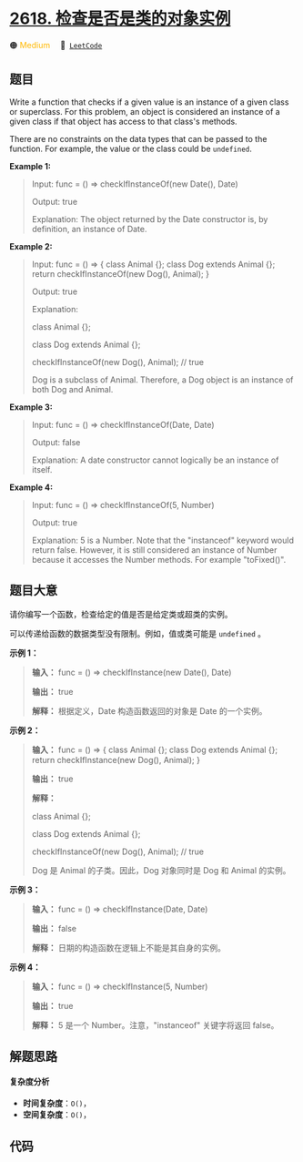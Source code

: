 # [2618. 检查是否是类的对象实例](https://leetcode.com/problems/check-if-object-instance-of-class)

🟠 <font color=#ffb800>Medium</font>&emsp; 🔗&ensp;[`LeetCode`](https://leetcode.com/problems/check-if-object-instance-of-class)


## 题目

Write a function that checks if a given value is an instance of a given class
or superclass. For this problem, an object is considered an instance of a
given class if that object has access to that class's methods.

There are no constraints on the data types that can be passed to the function.
For example, the value or the class could be `undefined`.



**Example 1:**

> Input: func = () => checkIfInstanceOf(new Date(), Date)
> 
> Output: true
> 
> Explanation: The object returned by the Date constructor is, by definition, an instance of Date.

**Example 2:**

> Input: func = () => { class Animal {}; class Dog extends Animal {}; return checkIfInstanceOf(new Dog(), Animal); }
> 
> Output: true
> 
> Explanation:
> 
> class Animal {};
> 
> class Dog extends Animal {};
> 
> checkIfInstanceOf(new Dog(), Animal); // true
> 
> 
> 
> Dog is a subclass of Animal. Therefore, a Dog object is an instance of both Dog and Animal.

**Example 3:**

> Input: func = () => checkIfInstanceOf(Date, Date)
> 
> Output: false
> 
> Explanation: A date constructor cannot logically be an instance of itself.

**Example 4:**

> Input: func = () => checkIfInstanceOf(5, Number)
> 
> Output: true
> 
> Explanation: 5 is a Number. Note that the "instanceof" keyword would return false. However, it is still considered an instance of Number because it accesses the Number methods. For example "toFixed()".
> 
> 


## 题目大意

请你编写一个函数，检查给定的值是否是给定类或超类的实例。

可以传递给函数的数据类型没有限制。例如，值或类可能是  `undefined` 。



**示例 1：**

> 
> 
> 
> 
> 
> **输入：** func = () => checkIfInstance(new Date(), Date)
> 
> **输出：** true
> 
> **解释：** 根据定义，Date 构造函数返回的对象是 Date 的一个实例。
> 
> 

**示例 2：**

> 
> 
> 
> 
> 
> **输入：** func = () => { class Animal {}; class Dog extends Animal {}; return checkIfInstance(new Dog(), Animal); }
> 
> **输出：** true
> 
> **解释：**
> 
> class Animal {};
> 
> class Dog extends Animal {};
> 
> checkIfInstanceOf(new Dog(), Animal); // true
> 
> 
> 
> Dog 是 Animal 的子类。因此，Dog 对象同时是 Dog 和 Animal 的实例。

**示例 3：**

> 
> 
> 
> 
> 
> **输入：** func = () => checkIfInstance(Date, Date)
> 
> **输出：** false
> 
> **解释：** 日期的构造函数在逻辑上不能是其自身的实例。
> 
> 

**示例 4：**

> 
> 
> 
> 
> 
> **输入：** func = () => checkIfInstance(5, Number)
> 
> **输出：** true
> 
> **解释：** 5 是一个 Number。注意，"instanceof" 关键字将返回 false。


## 解题思路

#### 复杂度分析

- **时间复杂度**：`O()`，
- **空间复杂度**：`O()`，

## 代码

```javascript

```